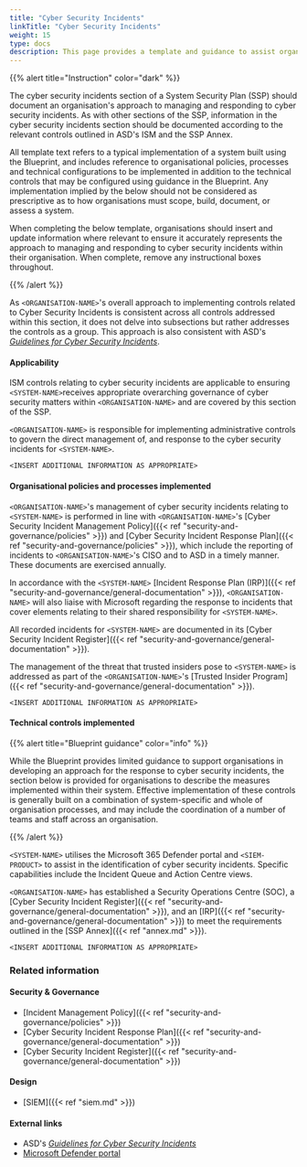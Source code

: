 ```yaml
---
title: "Cyber Security Incidents"
linkTitle: "Cyber Security Incidents"
weight: 15
type: docs
description: This page provides a template and guidance to assist organisations in documenting their approach to managing and responding to cyber security incidents associated with their system(s) built on ASD's Blueprint for Secure Cloud.
---
```


{{% alert title="Instruction" color="dark" %}}

The cyber security incidents section of a System Security Plan (SSP) should document an organisation's approach to managing and responding to cyber security incidents. As with other sections of the SSP, information in the cyber security incidents section should be documented according to the relevant controls outlined in ASD's ISM and the SSP Annex.

All template text refers to a typical implementation of a system built using the Blueprint, and includes reference to organisational policies, processes and technical configurations to be implemented in addition to the technical controls that may be configured using guidance in the Blueprint. Any implementation implied by the below should not be considered as prescriptive as to how organisations must scope, build, document, or assess a system.

When completing the below template, organisations should insert and update information where relevant to ensure it accurately represents the approach to managing and responding to cyber security incidents within their organisation. When complete, remove any instructional boxes throughout. 

{{% /alert %}}

As `<ORGANISATION-NAME>`'s overall approach to implementing controls related to Cyber Security Incidents is consistent across all controls addressed within this section, it does not delve into subsections but rather addresses the controls as a group. This approach is also consistent with ASD's [*Guidelines for Cyber Security Incidents*](https://www.cyber.gov.au/resources-business-and-government/essential-cyber-security/ism/cyber-security-guidelines/guidelines-cyber-security-incidents).  

#### Applicability

ISM controls relating to cyber security incidents are applicable to ensuring `<SYSTEM-NAME>`receives appropriate overarching governance of cyber security matters within `<ORGANISATION-NAME>` and are covered by this section of the SSP.

`<ORGANISATION-NAME>` is responsible for implementing administrative controls to govern the direct management of, and response to the cyber security incidents for `<SYSTEM-NAME>`.

`<INSERT ADDITIONAL INFORMATION AS APPROPRIATE>`

#### Organisational policies and processes implemented

`<ORGANISATION-NAME>`'s management of cyber security incidents relating to `<SYSTEM-NAME>` is performed in line with `<ORGANISATION-NAME>`'s [Cyber Security Incident Management Policy]({{< ref "security-and-governance/policies" >}}) and [Cyber Security Incident Response Plan]({{< ref "security-and-governance/policies" >}}), which include the reporting of incidents to `<ORGANISATION-NAME>`'s CISO and to ASD in a timely manner. These documents are exercised annually.

In accordance with the `<SYSTEM-NAME>` [Incident Response Plan (IRP)]({{< ref "security-and-governance/general-documentation" >}}), `<ORGANISATION-NAME>` will also liaise with Microsoft regarding the response to incidents that cover elements relating to their shared responsibility for `<SYSTEM-NAME>`.

All recorded incidents for `<SYSTEM-NAME>` are documented in its [Cyber Security Incident Register]({{< ref "security-and-governance/general-documentation" >}}).

The management of the threat that trusted insiders pose to `<SYSTEM-NAME>` is addressed as part of the `<ORGANISATION-NAME>`'s [Trusted Insider Program]({{< ref "security-and-governance/general-documentation" >}}).

`<INSERT ADDITIONAL INFORMATION AS APPROPRIATE>`

#### Technical controls implemented

{{% alert title="Blueprint guidance" color="info" %}}

While the Blueprint provides limited guidance to support organisations in developing an approach for the response to cyber security incidents, the section below is provided for organisations to describe the measures implemented within their system. Effective implementation of these controls is generally built on a combination of system-specific and whole of organisation processes, and may include the coordination of a number of teams and staff across an organisation.

{{% /alert %}}

`<SYSTEM-NAME>` utilises the Microsoft 365 Defender portal and `<SIEM-PRODUCT>` to assist in the identification of cyber security incidents. Specific capabilities include the Incident Queue and Action Centre views.

`<ORGANISATION-NAME>` has established a Security Operations Centre (SOC), a [Cyber Security Incident Register]({{< ref "security-and-governance/general-documentation" >}}), and an [IRP]({{< ref "security-and-governance/general-documentation" >}}) to meet the requirements outlined in the [SSP Annex]({{< ref "annex.md" >}}).

`<INSERT ADDITIONAL INFORMATION AS APPROPRIATE>`

### Related information

#### Security & Governance

* [Incident Management Policy]({{< ref "security-and-governance/policies" >}})
* [Cyber Security Incident Response Plan]({{< ref "security-and-governance/general-documentation" >}})
* [Cyber Security Incident Register]({{< ref "security-and-governance/general-documentation" >}})

#### Design

* [SIEM]({{< ref "siem.md" >}})

#### External links

* ASD's [*Guidelines for Cyber Security Incidents*](https://www.cyber.gov.au/resources-business-and-government/essential-cyber-security/ism/cyber-security-guidelines/guidelines-cyber-security-incidents)
* [Microsoft Defender portal](https://security.microsoft.com/)